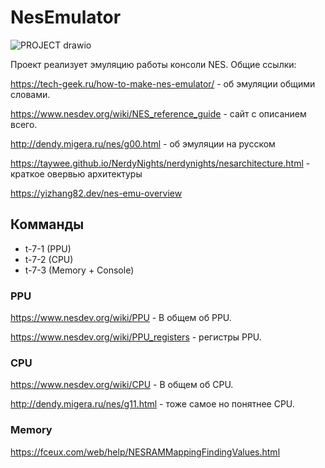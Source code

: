 # NesEmulator
![PROJECT drawio](https://user-images.githubusercontent.com/73906341/171735016-343248ef-dae0-4ebc-a26b-0385b8bc4221.png)

Проект реализует эмуляцию работы консоли NES.
Общие ссылки:

https://tech-geek.ru/how-to-make-nes-emulator/ - об эмуляции общими словами.

https://www.nesdev.org/wiki/NES_reference_guide - сайт с описанием всего.

http://dendy.migera.ru/nes/g00.html - об эмуляции на русском

https://taywee.github.io/NerdyNights/nerdynights/nesarchitecture.html - краткое овервью архитектуры

https://yizhang82.dev/nes-emu-overview

## Комманды
<ul>
  <li>t-7-1 (PPU)</li>
  <li>t-7-2 (CPU)</li>
  <li>t-7-3 (Memory + Console)</li>
</ul>

### PPU

https://www.nesdev.org/wiki/PPU - В общем об PPU.
  
https://www.nesdev.org/wiki/PPU_registers - регистры PPU.

### CPU
https://www.nesdev.org/wiki/CPU - В общем об CPU.
  
http://dendy.migera.ru/nes/g11.html - тоже самое но понятнее CPU.

### Memory

https://fceux.com/web/help/NESRAMMappingFindingValues.html

